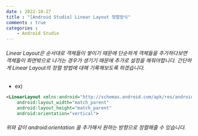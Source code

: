 ```yaml
---
date : 2022-10-27
title : "[Android Studio] Linear Layout 정렬방식"
comments : true
categories :
    - Android Studio
---
```


###### Linear Layout은 순서대로 객체들이 쌓이기 때문에 단순하게 객체들을 추가하다보면 객체들이 화면밖으로 나가는 경우가 생기기 때문에 추가로 설정을 해줘야합니다. 간단하게 Linear Layout의 정렬 방법에 대해 기록해보도록 하겠습니다.

* ex)


```xml
<LinearLayout xmlns:android="http://schemas.android.com/apk/res/android"
    android:layout_width="match_parent"
    android:layout_height="match_parent"
    android:orientation="vertical">
```

###### 위와 같이 android:orientation 을 추가해서 원하는 방향으로 정렬해줄 수 있습니다.
